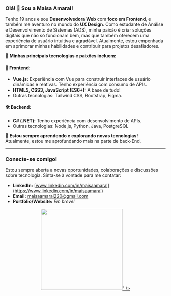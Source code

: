 ### Olá! 👋 Sou a Maisa Amaral!

Tenho 19 anos e sou **Desenvolvedora Web** com **foco em Frontend**, e também me aventuro no mundo do **UX Design**. Como estudante de Análise e Desenvolvimento de Sistemas (ADS), minha paixão é criar soluções digitais que não só funcionam bem, mas que também oferecem uma experiência de usuário intuitiva e agradável. Atualmente, estou empenhada em aprimorar minhas habilidades e contribuir para projetos desafiadores.

🚀 **Minhas principais tecnologias e paixões incluem:**

#### 🎨 Frontend:
- **Vue.js:** Experiência com Vue para construir interfaces de usuário dinâmicas e reativas. Tenho experiência com consumo de APIs.
- **HTML5, CSS3, JavaScript (ES6+):** A base de tudo!
- Outras tecnologias: Tailwind CSS, Bootstrap, Figma.

#### 🛠️ Backend:
- **C# (.NET):** Tenho experiência com desenvolvimento de APIs.
- Outras tecnologias: Node.js, Python, Java, PostgreSQL

🌱 **Estou sempre aprendendo e explorando novas tecnologias!**  
Atualmente, estou me aprofundando mais na parte de back-End.

---

### **Conecte-se comigo!**

Estou sempre aberta a novas oportunidades, colaborações e discussões sobre tecnologia. Sinta-se à vontade para me contatar:

- **LinkedIn:** [www.linkedin.com/in/maisaamaral](https://www.linkedin.com/in/maisaamaral)
- **Email:** maisaamaral220@gmail.com
- **Portfólio/Website:** *Em breve!*

<p align="center">
  <a href="#">
    <img src="<svg xmlns="http://www.w3.org/2000/svg" width="256" height="256" fill="none" viewBox="0 0 256 256"><rect width="256" height="256" fill="#E14E1D" rx="60"/><path fill="#fff" d="M48 38L56.6098 134.593H167.32L163.605 176.023L127.959 185.661L92.38 176.037L90.0012 149.435H57.9389L62.5236 200.716L127.951 218.888L193.461 200.716L202.244 102.655H85.8241L82.901 69.9448H205.041H205.139L208 38H48Z"/><path fill="#EBEBEB" d="M128 38H48L56.6098 134.593H128V102.655H85.8241L82.901 69.9448H128V38Z"/><path fill="#EBEBEB" d="M128 185.647L127.959 185.661L92.38 176.037L90.0012 149.435H57.9388L62.5236 200.716L127.951 218.888L128 218.874V185.647Z"/></svg>" />
  </a>
</p>
